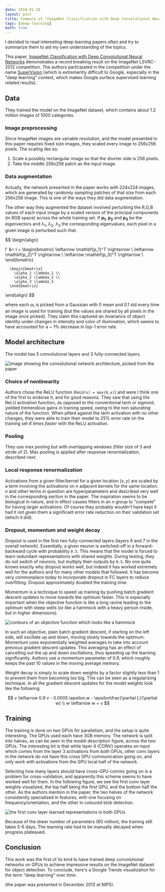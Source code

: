 ```yaml
---
date: 2018-01-28
layout: post
title: Summary of "ImageNet Classification with Deep Convolutional Neural Networks"
tags: [deep-learning]
math: true
---
```


I decided to read interesting deep learning papers often and try to summarize
them to aid my own understanding of the topics.

This paper, [ImageNet Classification with Deep Convolutional Neural Networks][1]
demonstrates a record breaking result on the ImageNet LSVRC-2012 competition.
The authors participated in the competition under the name [SuperVision][2] (which is
extremently difficult to Google, especially in the "deep learning" context, which 
makes Google surface supervised learning related results).

## Data

They trained the model on the ImageNet dataset, which contains about 1.2 million
images of 1000 categories.

### Image preprocessing

Since ImageNet images are variable resolution, and the model presented in this
paper requires fixed size images, they scaled every image to 256x256 pixels. The
scaling like so:

1. Scale a possibly rectangular image so that the shorter side is 256 pixels.
2. Take the middle 256x256 patch as the input image.

### Data augmentation

Actually, the network presented in the paper works with 224x224 images, which
are generated by randomly sampling patches of that size from each 256x256 image.
This is one of the ways they did data augmentation.

The other way they augmented the dataset involved perturbing the R,G,B values of
each input image by a scaled version of the principal components (in RGB space)
across the whole training set. If $\mathbf{p_1}$, $\mathbf{p_2}$ and
$\mathbf{p_3}$ be the eigenvectors and $\lambda_1$, $\lambda_2$, $\lambda_3$ the
corresponding eigenvalues, each pixel in a given image is perturbed such that:

<!-- TODO: Does not render in KaTeX on Hugo, but works in MathJax/Jekyll -->
$$
\begin{align}

I' &= I + \begin{bmatrix}
        \leftarrow \mathbf{p_1}^T \rightarrow \\
        \leftarrow \mathbf{p_2}^T \rightarrow \\
        \leftarrow \mathbf{p_3}^T \rightarrow \\
      \end{bmatrix}

      \begin{bmatrix}
        \alpha_1 \lambda_1 \\
        \alpha_2 \lambda_2 \\
        \alpha_3 \lambda_3
      \end{bmatrix}

\end{align}
$$

where each $\alpha_1$ is picked from a Gaussian with 0 mean and 0.1 std every
time an image is used for training (but the values are shared by all pixels in
the image once picked). They claim this captured an invariance of object
identity under changes in intensity and color of illumination, which seems to
have accounted for a ~ 1% decrease in top-1 error rate.

## Model architecture

The model has 5 convolutional layers and 3 fully-connected layers.

<img src="/assets/imagenet-cnn-model.png"
     alt="image showing the convolutional network architecture, picked from the paper" />


### Choice of nonlinearity

Authors chose the ReLU function (`ReLU(x) = max(0,x)`) and were I think one of
the first to endorse it, and for good reasons. They saw that using the ReLU
activation function, as opposed to the conventional tanh or sigmoid, yielded
tremendous gains in training speed, owing to the non saturating nature of the
function. When pitted against the tanh activation with no other changes, they
were able to train their model to 25% error rate on the training set _6 times
faster_ with the ReLU activation.

### Pooling

They use max pooling but with overlapping windows (filter size of 3 and stride
of 2). Max pooling is applied after response renormalization, described next.


### Local response renormalization

Activations from a given filter/kernel for a given location $\left(x,y\right)$
are scaled by a term involving the activations on $n$ adjacent kernels for the
same location. $n$ and other terms in question are hyperparameters and described
very well in the corresponding section in the paper. The inspiration seems to be
biological in nature, and in effect causes filters in an $n$ group to "compete"
for having larger activations. Of course they probably wouldn't have kept it had
it not given them a significant error rate reduction on their validation set
(which it did).


### Dropout, momentum and weight decay

Dropout is used in the first two fully-connected layers (layers 6 and 7 in the
overall network). Essentially, a given neuron is switched-off in
a forward-backward cycle with probability `0.5`. This means that the model is
forced to learn redundant representations with shared weights. During testing,
they do not switch of neurons, but multiply their outputs by `0.5`. No one quite
knows exactly why dropout works well, but indeed it has worked extremely well
for the authors and for many other models that followed. It has become very
commonplace today to incorporate dropout in FC layers to reduce overfitting.
Dropout approximately doubled the training time.

Momentum is a technique to speed up training by pushing batch gradient descent
updates to move towards the optimum faster. This is especially important when
the objective function is like a long ravine leading to the optimum with steep
wells (or like a hammock with a heavy person inside, but in higher dimensions).

<img src="/assets/ravine.png"
     alt="contours of an objective function which looks like a hammock" />

In such an objective, plain batch gradient descent, if starting on the left
side, will oscillate up and down, moving slowly towards the optimum. Momentum
uses exponentially weighted averages to take into account previous gradient
descent updates. This averaging has an effect of cancelling out the up and down
oscillations, thus speeding up the learning significantly. Authors use
a momentum parameter of $0.9$, which roughly keeps the past 10 values in the
moving average memory.

Weight decay is simply to scale down weights by a factor slightly less than 1 to
prevent them from becoming too big. This can be seen as a regularizing
technique. In all the gradient descent updates for the model weights look like
the following:

$$
v \leftarrow 0.9 v - 0.0005.\epsilon.w  - \epsilon\frac{\partial L}{\partial w} \\
w \leftarrow w + v
$$

## Training

The training is done on two GPUs for parallelism, and the setup is quite
interesting. The GPUs used each have 3GB memory. The network is split into
halves, as can be seen in the model description figure, across the two GPUs. The
interesting bit is that while layer 4 (CONV) operates on input which comes from
the layer 3 activations from _both_ GPUs, other conv layers in the network do
not have this cross GPU communication going on, and only work with activations
from the GPU local half of the network.

Selecting how many layers should have cross-GPU comms going on is a problem for
cross-validation, and apparently this scheme seems to have worked well for them.
In the following figure, we see the first conv layer weights visualized, the top
half being the first GPU, and the bottom half the other. As the authors mention
in the paper, the two halves of the network consistently specialized in
features, with one focusing on frequency/orientation, and the other in coloured
blob detection.

<img src="/assets/gpu-specific-learning.png"
     alt="the first conv layer learned representations in both GPUs" />

Because of the sheer number of parameters (60 million), the training still takes
5-6 days. The learning rate had to be manually decayed when progress plateaued.

## Conclusion

This work was the first of its kind to have trained deep convolutional networks
on GPUs to achieve impressive results on the ImageNet dataset for object
detection. To conclude, here's a Google Trends visualization for the term "deep
learning" over time:

<script type="text/javascript" src="https://ssl.gstatic.com/trends_nrtr/1294_RC01/embed_loader.js"></script>
<script type="text/javascript">
trends.embed.renderExploreWidget("TIMESERIES", {"comparisonItem":[{"keyword":"deep learning","geo":"","time":"2004-01-01 2018-01-28"}],"category":0,"property":""}, {"exploreQuery":"date=all&q=deep%20learning","guestPath":"https://trends.google.com:443/trends/embed/"});
</script>

(the paper was presented in December 2012 at NIPS).

[1]: http://papers.nips.cc/paper/4824-imagenet-classification-with-deep-convolutional-neural-networks.pdf
[2]: http://image-net.org/challenges/LSVRC/2012/results.html
